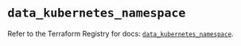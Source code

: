 # `data_kubernetes_namespace`

Refer to the Terraform Registry for docs: [`data_kubernetes_namespace`](https://registry.terraform.io/providers/hashicorp/kubernetes/2.37.0/docs/data-sources/namespace).
